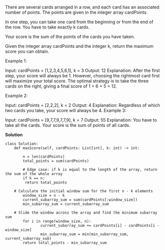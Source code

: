 There are several cards arranged in a row, and each card has an associated number of points. The points are given in the integer array cardPoints.

In one step, you can take one card from the beginning or from the end of the row. You have to take exactly k cards.

Your score is the sum of the points of the cards you have taken.

Given the integer array cardPoints and the integer k, return the maximum score you can obtain.

 

Example 1:

Input: cardPoints = [1,2,3,4,5,6,1], k = 3
Output: 12
Explanation: After the first step, your score will always be 1. However, choosing the rightmost card first will maximize your total score. The optimal strategy is to take the three cards on the right, giving a final score of 1 + 6 + 5 = 12.

Example 2:

Input: cardPoints = [2,2,2], k = 2
Output: 4
Explanation: Regardless of which two cards you take, your score will always be 4.
Example 3:

Input: cardPoints = [9,7,7,9,7,7,9], k = 7
Output: 55
Explanation: You have to take all the cards. Your score is the sum of points of all cards.

**Solution**
```
class Solution:
    def maxScore(self, cardPoints: List[int], k: int) -> int:
   
        n = len(cardPoints)
        total_points = sum(cardPoints)
    
        # Edge case: if k is equal to the length of the array, return the sum of the whole array
        if k == n:
         return total_points
    
    # Calculate the initial window sum for the first n - k elements
        window_size = n - k
        current_subarray_sum = sum(cardPoints[:window_size])
        min_subarray_sum = current_subarray_sum
    
    # Slide the window across the array and find the minimum subarray sum
        for i in range(window_size, n):
                current_subarray_sum += cardPoints[i] - cardPoints[i - window_size]
                min_subarray_sum = min(min_subarray_sum, current_subarray_sum)
        return total_points - min_subarray_sum
   

```
